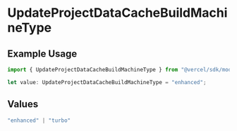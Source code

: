 # UpdateProjectDataCacheBuildMachineType

## Example Usage

```typescript
import { UpdateProjectDataCacheBuildMachineType } from "@vercel/sdk/models/updateprojectdatacacheop.js";

let value: UpdateProjectDataCacheBuildMachineType = "enhanced";
```

## Values

```typescript
"enhanced" | "turbo"
```